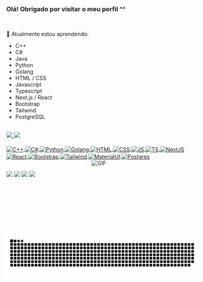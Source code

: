 ### Olá! Obrigado por visitar o meu perfil ^^

<br>

  🌱 Atualmente estou aprendendo:
   * C++
   * C#
   * Java
   * Python
   * Golang
   * HTML / CSS
   * Javascript
   * Typescript
   * Next.js / React
   * Bootstrap
   * Tailwind
   * PostgreSQL

<br>

<div>
  <a href="https://github.com/GabrielVitorGL">
    <img height="180em" src="https://readme-stats-git-main-gabrielvitorgls-projects.vercel.app/api?username=GabrielVitorGL&show_icons=true&theme=github_dark&include_all_commits=true&count_private=true"/>
  <img height="180em" src="https://readme-stats-git-main-gabrielvitorgls-projects.vercel.app/api/top-langs/?username=GabrielVitorGL&layout=compact&langs_count=7&theme=github_dark&include_all_commits=true&count_private=true"/>
</div>
  
<div style="display: inline_block"><br>
  <img align="center" alt="C++" height="35" width="45" src="https://cdn.jsdelivr.net/gh/devicons/devicon/icons/cplusplus/cplusplus-original.svg">
  <img align="center" alt="C#" height="35" width="45" src="https://cdn.jsdelivr.net/gh/devicons/devicon/icons/csharp/csharp-original.svg">
  <img align="center" alt="Python" height="35" width="45" src="https://cdn.jsdelivr.net/gh/devicons/devicon/icons/python/python-original.svg">
  <img align="center" alt="Golang" height="35" width="45" src="https://cdn.jsdelivr.net/gh/devicons/devicon/icons/go/go-original-wordmark.svg">
  <img align="center" alt="HTML" height="35" width="45" src="https://cdn.jsdelivr.net/gh/devicons/devicon/icons/html5/html5-original.svg">
  <img align="center" alt="CSS" height="35" width="45" src="https://cdn.jsdelivr.net/gh/devicons/devicon/icons/css3/css3-original.svg">
  <img align="center" alt="JS" height="35" width="45" src="https://cdn.jsdelivr.net/gh/devicons/devicon/icons/javascript/javascript-original.svg">
  <img align="center" alt="TS" height="35" width="45" src="https://cdn.jsdelivr.net/gh/devicons/devicon/icons/typescript/typescript-original.svg">
  <img align="center" alt="NextJS" height="35" width="45" src="https://cdn.jsdelivr.net/gh/devicons/devicon@latest/icons/nextjs/nextjs-original.svg" />
  <img align="center" alt="React" height="35" width="45" src="https://cdn.jsdelivr.net/gh/devicons/devicon@latest/icons/react/react-original.svg" />
  <img align="center" alt="Bootstrap" height="35" width="45" src="https://cdn.jsdelivr.net/gh/devicons/devicon/icons/bootstrap/bootstrap-original.svg" >
  <img align="center" alt="Tailwind" height="35" width="45" src="https://cdn.jsdelivr.net/gh/devicons/devicon@latest/icons/tailwindcss/tailwindcss-original.svg" >
  <img align="center" alt="MaterialUI" height="35" width="45" src="https://cdn.jsdelivr.net/gh/devicons/devicon/icons/materialui/materialui-original.svg" >
  <img align="center" alt="Postgres" height="35" width="45" src="https://cdn.jsdelivr.net/gh/devicons/devicon/icons/postgresql/postgresql-original.svg">
  <img align="right" alt="GIF" height="200" width="280" src="https://github.com/GabrielVitorGL/GabrielVitorGL/blob/main/GIF_v2.gif?raw=true">
</div>
  
##
  
<div> 
 <a href = "https://www.linkedin.com/in/gabriel-vitor-grossi-louren%C3%A7o-285311276/"><img src="https://img.shields.io/badge/LinkedIn-0077B5?style=for-the-badge&logo=linkedin&logoColor=white" target="_blank"></a>
 <a href = "mailto:gabrielvitorcom@hotmail.com"><img src="https://img.shields.io/badge/Gmail-D14836?style=for-the-badge&logo=gmail&logoColor=white" target="_blank"></a>
 <a href="https://discordapp.com/users/232177678172684289/" target="_blank"><img src="https://img.shields.io/badge/Discord-7289DA?style=for-the-badge&logo=discord&logoColor=white" target="_blank"></a> 
 <a href = "https://wa.me/5511910449191"><img src="https://img.shields.io/badge/WhatsApp-25D366?style=for-the-badge&logo=whatsapp&logoColor=white" target="_blank"></a>
 

<picture>
  <source
    media="(prefers-color-scheme: dark)"
    srcset="https://raw.githubusercontent.com/GabrielVitorGL/GabrielVitorGL/output/github-contribution-grid-snake-dark.svg"
  />
  <source
    media="(prefers-color-scheme: light)"
    srcset="https://raw.githubusercontent.com/GabrielVitorGL/GabrielVitorGL/output/github-contribution-grid-snake.svg"
  />
  <img
    alt="github contribution grid snake animation"
    src="https://raw.githubusercontent.com/GabrielVitorGL/GabrielVitorGL/output/github-contribution-grid-snake.svg"
  />
</picture>
 
</div>

  
